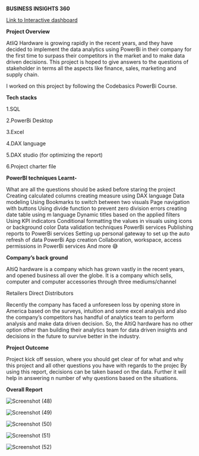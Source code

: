 **BUSINESS INSIGHTS 360**

[Link to Interactive dashboard](https://www.novypro.com/project/atliq-hardware-business-insights-360-)


**Project Overview**

AtliQ Hardware is growing rapidly in the recent years, and they have decided to implement the data analytics using PowerBi in their company for the first time to surpass their competitors in the market and to make data driven decisions. This project is hoped to give answers to the questions of stakeholder in terms all the aspects like finance, sales, marketing and supply chain.

I worked on this project by following the Codebasics PowerBi Course.

**Tech stacks**

1.SQL

2.PowerBi Desktop

3.Excel

4.DAX language

5.DAX studio (for optimizing the report)

6.Project charter file


  **PowerBI techniques Learnt-**

What are all the questions should be asked before staring the project
Creating calculated columns
creating measure using DAX language
Data modeling
Using Bookmarks to switch between two visuals
Page navigation with buttons
Using divide function to prevent zero division errors
creating date table using m language
Dynamic titles based on the applied filters
Using KPI indicators
Conditional formatting the values in visuals using icons or background color
Data validation techniques
PowerBi services
Publishing reports to PowerBi services
Setting up personal gateway to set up the auto refresh of data
PowerBi App creation
Collaboration, workspace, access permissions in PowerBi services
And more 😅


**Company’s back ground**

AltiQ hardware is a company which has grown vastly in the recent years, and opened business all over the globe. It is a company which sells, computer and computer accessories through three mediums/channel

Retailers
Direct
Distributors

Recently the company has faced a unforeseen loss by opening store in America based on the surveys, intuition and some excel analysis and also the company’s competitors has handful of analytics team to perform analysis and make data driven decision. So, the AltiQ hardware has no other option other than building their analytics team for data driven insights and decisions in the future to survive better in the industry.

**Project Outcome**

Project kick off session, where you should get clear of for what and why this project and all other questions you have with regards to the projec
By using this report, decisions can be taken based on the data. Further it will help in answering n number of why questions based on the situations.


                                                               
**Overall Report**




![Screenshot (48)](https://github.com/ridhi0228/Atliq-Hardware-Insights-360/assets/132190698/f32c99cd-ac5b-4668-a769-0fb3cbb60e4f)


![Screenshot (49)](https://github.com/ridhi0228/Atliq-Hardware-Insights-360/assets/132190698/146a21d1-b65c-4b5d-a963-4ec9c4305429)


![Screenshot (50)](https://github.com/ridhi0228/Atliq-Hardware-Insights-360/assets/132190698/77355154-3c3f-4135-8eff-1203d7288f8e)
                                                 
![Screenshot (51)](https://github.com/ridhi0228/Atliq-Hardware-Insights-360/assets/132190698/28e250e0-40e2-408d-a3bb-cf8094e98289)

![Screenshot (52)](https://github.com/ridhi0228/Atliq-Hardware-Insights-360/assets/132190698/16693501-7685-4bf1-b07c-2eda3e447e46)
